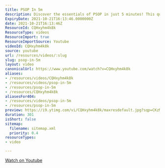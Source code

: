```yaml
---
title: PSOP In 5m
description: Discover the essentials of PSOP in just 5 minutes! This quick guide breaks down key concepts for a clear understanding. Perfect for busy learners!
ExpiryDate: 2021-10-21T16:13:46.0000000Z
date: 2021-10-21T16:13:46Z
ResourceId: CQHxyhm4k8k
ResourceType: videos
ResourceImport: true
ResourceImportSource: Youtube
videoId: CQHxyhm4k8k
source: youtube
url: /resources/videos/:slug
slug: psop-in-5m
layout: video
canonicalUrl: https://www.youtube.com/watch?v=CQHxyhm4k8k
aliases:
- /resources/videos/CQHxyhm4k8k
- /resources/videos/psop-in-5m
- /resources/psop-in-5m
- /resources/CQHxyhm4k8k
aliasesFor404:
- /resources/videos/psop-in-5m
- /resources/psop-in-5m
preview: https://i9.ytimg.com/vi/CQHxyhm4k8k/maxresdefault.jpg?sqp=CKzMp7oG&rs=AOn4CLBMrhlk61vyiX-sIce4SkBbC8Ea6A
duration: 301
isShort: false
sitemap:
  filename: sitemap.xml
  priority: 0.4
resourceTypes:
- video

---
```

 [Watch on Youtube](https://www.youtube.com/watch?v=CQHxyhm4k8k)
